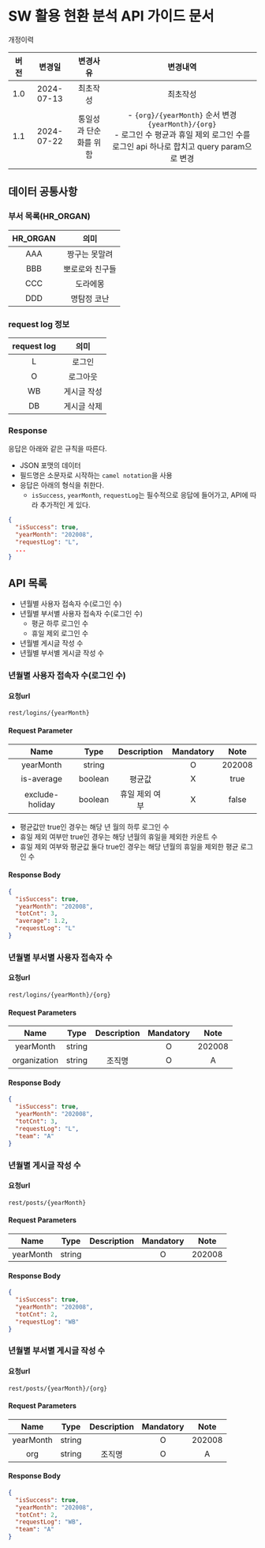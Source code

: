 # SW 활용 현환 분석 API 가이드 문서

개정이력

| 버전  |    변경일     |     변경사유     |                                                      변경내역                                                      |
|:---:|:----------:|:------------:|:--------------------------------------------------------------------------------------------------------------:|
| 1.0 | 2024-07-13 |     최초작성     |                                                      최초작성                                                      |
| 1.1 | 2024-07-22 | 통일성과 단순화를 위함 | - `{org}/{yearMonth}` 순서 변경 `{yearMonth}/{org}` <br> - 로그인 수 평균과 휴일 제외 로그인 수를 로그인 api 하나로 합치고 query param으로 변경 |
|     |            |              |                                                                                                                |

## 데이터 공통사항
### 부서 목록(HR_ORGAN)
|HR_ORGAN| 의미|
|:--:|:--:|
|AAA|짱구는 못말려|
|BBB|뽀로로와 친구들|
|CCC|도라에몽|
|DDD|명탐정 코난|

### request log 정보
| request log |   의미   |
|:-----------:|:------:|
|      L      |  로그인   |
|      O      |  로그아웃  |
|     WB      | 게시글 작성 |
|     DB      | 게시글 삭제 |

### Response
응답은 아래와 같은 규칙을 따른다.
- JSON 포맷의 데이터
- 필드명은 소문자로 시작하는 `camel notation`을 사용
- 응답은 아래의 형식을 취한다. 
  - `isSuccess`, `yearMonth`, `requestLog`는 필수적으로 응답에 들어가고, API에 따라 추가적인 게 있다.
```json
{
  "isSuccess": true,
  "yearMonth": "202008",
  "requestLog": "L",
  ...
}
```

## API 목록
- 년월별 사용자 접속자 수(로그인 수)
- 년월별 부서별 사용자 접속자 수(로그인 수)
  - 평균 하루 로그인 수
  - 휴일 제외 로그인 수
- 년월별 게시글 작성 수
- 년월별 부서별 게시글 작성 수

### 년월별 사용자 접속자 수(로그인 수)
#### 요청url
`rest/logins/{yearMonth}`

#### Request Parameter
|      Name       |  Type   | Description | Mandatory |  Note  |
|:---------------:|:-------:|:-----------:|:---------:|:------:|
|    yearMonth    | string  |             |     O     | 202008 |
|   is-average    | boolean |     평균값     |     X     |  true  |
| exclude-holiday | boolean |  휴일 제외 여부   |     X     | false  |
- 평균값만 true인 경우는 해당 년 월의 하루 로그인 수
- 휴일 제외 여부만 true인 경우는 해당 년월의 휴일을 제외한 카운트 수
- 휴일 제외 여부와 평균값 둘다 true인 경우는 해당 년월의 휴일을 제외한 평균 로그인 수
#### Response Body
```json
{
  "isSuccess": true,
  "yearMonth": "202008",
  "totCnt": 3,
  "average": 1.2,
  "requestLog": "L"
}
```

### 년월별 부서별 사용자 접속자 수
#### 요청url
`rest/logins/{yearMonth}/{org}`

#### Request Parameters
|     Name     |  Type  | Description | Mandatory |  Note  |
|:------------:|:------:|:-----------:|:---------:|:------:|
|  yearMonth   | string |             |     O     | 202008 |
| organization | string |     조직명     |     O     |   A    |

#### Response Body
```json
{
  "isSuccess": true,
  "yearMonth": "202008",
  "totCnt": 3,
  "requestLog": "L",
  "team": "A"
}
```

### 년월별 게시글 작성 수
#### 요청url
`rest/posts/{yearMonth}`
#### Request Parameters
|     Name     |  Type  | Description | Mandatory |  Note  |
|:------------:|:------:|:-----------:|:---------:|:------:|
|yearMonth|string|             |     O     | 202008 |
#### Response Body
```json
{
  "isSuccess": true,
  "yearMonth": "202008",
  "totCnt": 2,
  "requestLog": "WB"
}
```

### 년월별 부서별 게시글 작성 수
#### 요청url
`rest/posts/{yearMonth}/{org}`
#### Request Parameters
|   Name    |  Type  | Description | Mandatory |  Note  |
|:---------:|:------:|:-----------:|:---------:|:------:|
| yearMonth |string|             |     O     | 202008 |
|    org    |string|     조직명     |     O     |   A    |
#### Response Body
```json
{
  "isSuccess": true,
  "yearMonth": "202008",
  "totCnt": 2,
  "requestLog": "WB",
  "team": "A"
}
```